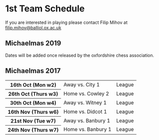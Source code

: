 # 1st Team Schedule

If you are interested in playing please contact Filip Mihov at [filip.mihov@balliol.ox.ac.uk](mailto:filip.mihov@balliol.ox.ac.uk)

## Michaelmas 2019

Dates will be added once released by the oxfordshire chess association.

## Michaelmas 2017

<table>
<tr>
<th> 16th Oct (Mon w2) </th>
<td> Away vs. City 1 </td>
<td> League</td>
</tr>

<tr>
<th> 26th Oct (Thurs w3)</th>
<td> Home vs. Cowley 2 </td>
<td> League</td>
</tr>

<tr>
<th> 30th Oct (Mon w4)</th>
<td> Away vs. Witney 1</td>
<td> League</td>
</tr>

<tr>
<th> 16th Nov (Thurs w6)</th>
<td> Home vs. Didcot 1</td>
<td> League</td>
</tr>

<tr>
<th> 21st Nov (Tue w7)</th>
<td> Away vs. Banbury 1</td>
<td> League</td>
</tr>

<tr>
<th> 24th Nov (Thurs w7)</th>
<td> Home vs. Banbury 1</td>
<td> League</td>
</tr>


</table>